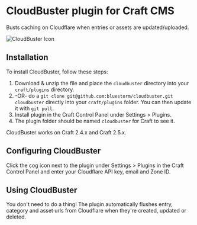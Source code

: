 # CloudBuster plugin for Craft CMS

Busts caching on Cloudflare when entries or assets are updated/uploaded.

![CloudBuster Icon](https://rawgit.com/bluestorm/craft-cloudbuster/master/resources/icon.svg)

## Installation

To install CloudBuster, follow these steps:

1. Download & unzip the file and place the `cloudbuster` directory into your `craft/plugins` directory.
2.  -OR- do a `git clone git@github.com:bluestorm/cloudbuster.git cloudbuster` directly into your `craft/plugins` folder.  You can then update it with `git pull`.
4. Install plugin in the Craft Control Panel under Settings > Plugins.
5. The plugin folder should be named `cloudbuster` for Craft to see it.

CloudBuster works on Craft 2.4.x and Craft 2.5.x.

## Configuring CloudBuster

Click the cog icon next to the plugin under Settings > Plugins in the Craft Control Panel and enter your Cloudflare API key, email and Zone ID.

## Using CloudBuster

You don't need to do a thing! The plugin automatically flushes entry, category and asset urls from Cloudflare when they're created, updated or deleted.